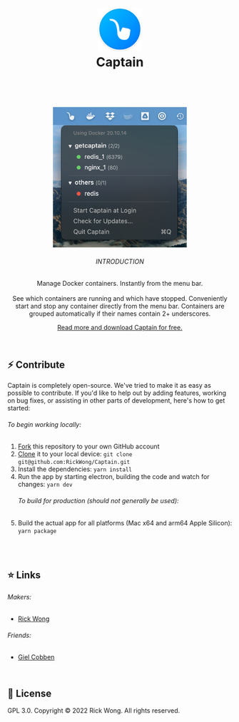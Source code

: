 <h1 align="center">
  <img src="https://github.com/RickWong/Captain/blob/10.0.0-rc/public/Icon.png?v=2" width="100" alt="icon" draggable="false"><br>
  Captain
  <br>
  <br>
</h1>

<br>

<p align="center">  
  <img src="https://github.com/RickWong/Captain/blob/main/github_cover.png?v=2" width="300" alt="cover" draggable="false"><br>
  <h6 align="center">INTRODUCTION</h6>
  <p align="center">Manage Docker containers. Instantly from the menu bar. 
<br>
<br>See which containers are running and which have stopped. Conveniently start and stop any container directly from the menu bar. Containers are grouped automatically if their names contain 2+ underscores.</p>
  <p align="center"><a href="https://getcaptain.co">Read more and download Captain for free.</a></p>
</p>

<br>

## ⚡️ Contribute

Captain is completely open-source. We've tried to make it as easy as possible to
contribute. If you'd like to help out by adding features, working on bug fixes,
or assisting in other parts of development, here's how to get started:

###### To begin working locally:

1. [Fork](https://help.github.com/articles/fork-a-repo/) this repository to your
   own GitHub account
2. [Clone](https://help.github.com/articles/cloning-a-repository/) it to your
   local device: `git clone git@github.com:RickWong/Captain.git`
3. Install the dependencies: `yarn install`
4. Run the app by starting electron, building the code and watch for changes:
   `yarn dev`
   ###### To build for production (should not generally be used):
5. Build the actual app for all platforms (Mac x64 and arm64 Apple Silicon): `yarn package`

<br>

<br>

## ⭐️ Links

###### Makers:

* [Rick Wong](https://github.com/RickWong)

###### Friends:

* [Giel Cobben](https://github.com/gielcobben)

<br>

## 🔑 License

GPL 3.0. Copyright © 2022 Rick Wong. All rights reserved.
